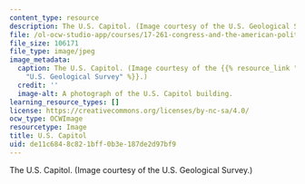 ```yaml
---
content_type: resource
description: The U.S. Capitol. (Image courtesy of the U.S. Geological Survey.)
file: /ol-ocw-studio-app/courses/17-261-congress-and-the-american-political-system-ii-fall-2005/de11c6848c821bff0b3e187de2d97bf9_17-261f05.jpg
file_size: 106171
file_type: image/jpeg
image_metadata:
  caption: The U.S. Capitol. (Image courtesy of the {{% resource_link "f2605efb-90db-47ad-b00b-31566d7302dc"
    "U.S. Geological Survey" %}}.)
  credit: ''
  image-alt: A photograph of the U.S. Capitol building.
learning_resource_types: []
license: https://creativecommons.org/licenses/by-nc-sa/4.0/
ocw_type: OCWImage
resourcetype: Image
title: U.S. Capitol
uid: de11c684-8c82-1bff-0b3e-187de2d97bf9
---
```

The U.S. Capitol. (Image courtesy of the U.S. Geological Survey.)